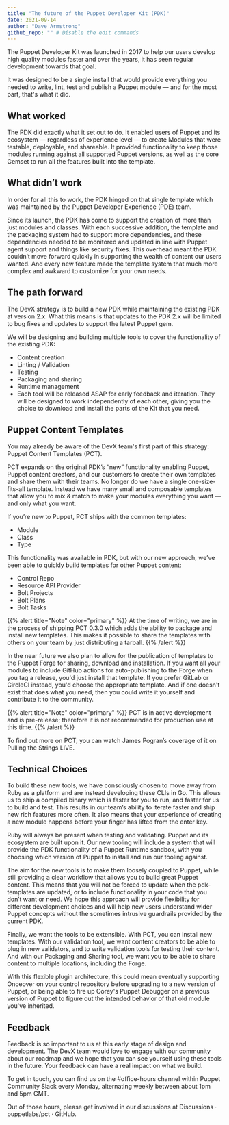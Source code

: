 ```yaml
---
title: "The future of the Puppet Developer Kit (PDK)"
date: 2021-09-14
author: "Dave Armstrong"
github_repo: "" # Disable the edit commands
---
```


The Puppet Developer Kit was launched in 2017 to help our users develop high quality modules faster and over the years, it has seen regular development towards that goal.

It was designed to be a single install that would provide everything you needed to write, lint, test and publish a Puppet module — and for the most part, that's what it did.

## What worked
The PDK did exactly what it set out to do. It enabled users of Puppet and its ecosystem — regardless of experience level — to create Modules that were testable, deployable, and shareable. It provided functionality to keep those modules running against all supported Puppet versions, as well as the core Gemset to run all the features built into the template.

## What didn’t work
In order for all this to work, the PDK hinged on that single template which was maintained by the Puppet Developer Experience (PDE) team.

Since its launch, the PDK has come to support the creation of more than just modules and classes. With each successive addition, the template and the packaging system had to support more dependencies, and these dependencies needed to be monitored and updated in line with Puppet agent support and things like security fixes. This overhead meant the PDK couldn’t move forward quickly in supporting the wealth of content our users wanted. And every new feature made the template system that much more complex and awkward to customize for your own needs.

## The path forward
The DevX strategy is to build a new PDK while maintaining the existing PDK at version 2.x. What this means is that updates to the PDK 2.x will be limited to bug fixes and updates to support the latest Puppet gem.

We will be designing and building multiple tools to cover the functionality of the existing PDK:

- Content creation
- Linting / Validation
- Testing
- Packaging and sharing
- Runtime management
- Each tool will be released ASAP for early feedback and iteration. They will be designed to work independently of each other, giving you the choice to download and install the parts of the Kit that you need.

## Puppet Content Templates
You may already be aware of the DevX team's first part of this strategy: Puppet Content Templates (PCT).

PCT expands on the original PDK’s “new” functionality enabling Puppet, Puppet content creators, and our customers to create their own templates and share them with their teams. No longer do we have a single one-size-fits-all template. Instead we have many small and composable templates that allow you to mix & match to make your modules everything you want — and only what you want.

If you’re new to Puppet, PCT ships with the common templates:

- Module
- Class
- Type

This functionality was available in PDK, but with our new approach, we’ve been able to quickly build templates for other Puppet content:

- Control Repo
- Resource API Provider
- Bolt Projects
- Bolt Plans
- Bolt Tasks

{{% alert title="Note" color="primary" %}}
At the time of writing, we are in the process of shipping PCT 0.3.0 which adds the ability to package and install new templates. This makes it possible to share the templates with others on your team by just distributing a tarball.
{{% /alert %}}

In the near future we also plan to allow for the publication of templates to the Puppet Forge for sharing, download and installation. If you want all your modules to include GitHub actions for auto-publishing to the Forge when you tag a release, you'd just install that template. If you prefer GitLab or CircleCI instead, you'd choose the appropriate template. And if one doesn't exist that does what you need, then you could write it yourself and contribute it to the community.

{{% alert title="Note" color="primary" %}}
PCT is in active development and is pre-release; therefore it is not recommended for production use at this time.
{{% /alert %}}

To find out more on PCT, you can watch James Pogran’s coverage of it on Pulling the Strings LIVE.

## Technical Choices
To build these new tools, we have consciously chosen to move away from Ruby as a platform and are instead developing these CLIs in Go. This allows us to ship a compiled binary which is faster for you to run, and faster for us to build and test. This results in our team’s ability to iterate faster and ship new rich features more often. It also means that your experience of creating a new module happens before your finger has lifted from the enter key.

Ruby will always be present when testing and validating. Puppet and its ecosystem are built upon it. Our new tooling will include a system that will provide the PDK functionality of a Puppet Runtime sandbox, with you choosing which version of Puppet to install and run our tooling against.

The aim for the new tools is to make them loosely coupled to Puppet, while still providing a clear workflow that allows you to build great Puppet content. This means that you will not be forced to update when the pdk-templates are updated, or to include functionality in your code that you don’t want or need. We hope this approach will provide flexibility for different development choices and will help new users understand wider Puppet concepts without the sometimes intrusive guardrails provided by the current PDK.

Finally, we want the tools to be extensible. With PCT, you can install new templates. With our validation tool, we want content creators to be able to plug in new validators, and to write validation tools for testing their content. And with our Packaging and Sharing tool, we want you to be able to share content to multiple locations, including the Forge.

With this flexible plugin architecture, this could mean eventually supporting Onceover on your control repository before upgrading to a new version of Puppet, or being able to fire up Corey's Puppet Debugger on a previous version of Puppet to figure out the intended behavior of that old module you've inherited.

## Feedback
Feedback is so important to us at this early stage of design and development. The DevX team would love to engage with our community about our roadmap and we hope that you can see yourself using these tools in the future. Your feedback can have a real impact on what we build.

To get in touch, you can find us on the #office-hours channel within Puppet Community Slack every Monday, alternating weekly between about 1pm and 5pm GMT.

Out of those hours, please get involved in our discussions at Discussions · puppetlabs/pct · GitHub.